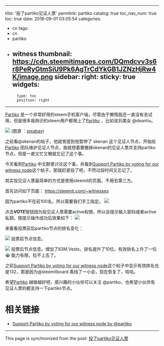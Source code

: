 
---
title: '投了partiko见证人票'
permlink: partiko
catalog: true
toc_nav_num: true
toc: true
date: 2018-09-01 03:05:54
categories:
- cn
tags:
- cn
- partiko
- witness
thumbnail: https://cdn.steemitimages.com/DQmdcvv3s6r8PeRyGtmSiU9Pk6AgTrCdYkGB1JZNzHjRw4K/image.png
sidebar:
    right:
        sticky: true
widgets:
    -
        type: toc
        position: right
---


[Partiko](https://partiko.app/) 是一个非常好用的steem手机客户端，尽管由于懒惰我还一直没有去试用，但是很多我熟识的steem用户都用上了[Partiko](https://partiko.app/) ，比如说刘美女 @deanliu。

![](https://cdn.steemitimages.com/DQmdcvv3s6r8PeRyGtmSiU9Pk6AgTrCdYkGB1JZNzHjRw4K/image.png)
(图源 ：[pixabay](https://pixabay.com/))

之前看@skenan的帖子，他就曾提到他暂停了 skenan 这个见证人节点，开始给[Partiko](https://partiko.app/) 团队维护见证人节点，我就想着要撤掉skenan的见证人票并支持partiko节点，但是一直又忙又懒就忘记了这个事。

今天看到[Partiko](https://partiko.app/) 中文群里讨论这个事，并看到[Support Partiko by voting for our witness node](https://steemit.com/partiko/@partiko/support-partiko-by-voting-for-our-witness-nodeye7kp0kz)这个帖子，那就赶紧投了吧，不然过段时间又忘记了。

其实投见证人票最简单的方式是使用steemit的页面，不用去第三方。

首先访问如下页面：
https://steemit.com/~witnesses

因为partiko不在前100名，所以需要我们手工指定。
![](https://cdn.steemitimages.com/DQmWhDgQY8h5KJoRPc7HXTewa5DQon41CDDjiZdXNDLqcJJ/image.png)

点击***VOTE***按钮因为投见证人票需要active权限，所以会提示输入密码或者active私钥，按提示操作成功后效果如下：
![](https://cdn.steemitimages.com/DQmPCW7uRos46gWgyzVFfaxM8DMp415iDyFRSdrw4AEQUZ5/image.png)

来看看投票前后partiko节点的排名变化：


![](https://cdn.steemitimages.com/DQmfLXTbJR47f7CLPPbkD3Tc4nSua5oDRLdghsq29by4eko/image.png)
投票前节点信息。


![](https://cdn.steemitimages.com/DQmQzaHYYLDgPQ9ndTuH2JXKj5ch2QhzeT9RAZY28dZsCdB/image.png)
投票后节点信息。增加了83M Vests，排名提升了10位，有效排名上升了一位😭 能力有限，拉不上去了。

之前[Support Partiko by voting for our witness node](https://steemit.com/partiko/@partiko/support-partiko-by-voting-for-our-witness-nodeye7kp0kz)这个帖子中显示有效排名也是132，那是因为@steemitboard 离线了一小会，现在恢复了，哈哈。

希望[Partiko](https://partiko.app/) 越做越好吧，感兴趣的小伙伴可以关注 @partiko，也希望小伙伴有见证人票的都支持一下partiko节点。

# 相关链接

* [Support Partiko by voting for our witness node by @partiko](https://steemit.com/partiko/@partiko/support-partiko-by-voting-for-our-witness-nodeye7kp0kz)

- - -

This page is synchronized from the post: [投了partiko见证人票](https://steemit.com/@oflyhigh/partiko)
